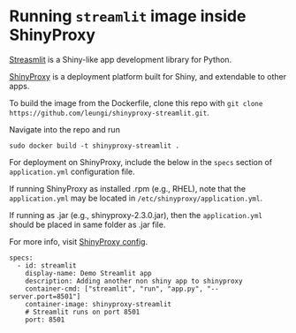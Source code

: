 # Running `streamlit` image inside ShinyProxy 

[Streasmlit](https://www.streamlit.io/) is a Shiny-like app development library for Python.

[ShinyProxy](https://www.shinyproxy.io/) is a deployment platform built for Shiny, and extendable to other apps.

To build the image from the Dockerfile, clone this repo with `git clone https://github.com/leungi/shinyproxy-streamlit.git`.

Navigate into the repo and run

```
sudo docker build -t shinyproxy-streamlit .
```

For deployment on ShinyProxy, include the below in the `specs` section of `application.yml` configuration file.

If running ShinyProxy as installed .rpm (e.g., RHEL), note that the `application.yml` may be located in `/etc/shinyproxy/application.yml`.

If running as .jar (e.g., shinyproxy-2.3.0.jar), then the `application.yml` should be placed in same folder as .jar file.

For more info, visit [ShinyProxy config](https://www.shinyproxy.io/configuration/).

```
specs:
  - id: streamlit
    display-name: Demo Streamlit app
    description: Adding another non shiny app to shinyproxy
    container-cmd: ["streamlit", "run", "app.py", "--server.port=8501"]
    container-image: shinyproxy-streamlit
	# Streamlit runs on port 8501
    port: 8501
```
